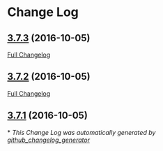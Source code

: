 # Change Log

## [3.7.3](https://github.com/mrlesmithjr/ansible-powerdns-recursor/tree/3.7.3) (2016-10-05)
[Full Changelog](https://github.com/mrlesmithjr/ansible-powerdns-recursor/compare/3.7.2...3.7.3)

## [3.7.2](https://github.com/mrlesmithjr/ansible-powerdns-recursor/tree/3.7.2) (2016-10-05)
[Full Changelog](https://github.com/mrlesmithjr/ansible-powerdns-recursor/compare/3.7.1...3.7.2)

## [3.7.1](https://github.com/mrlesmithjr/ansible-powerdns-recursor/tree/3.7.1) (2016-10-05)


\* *This Change Log was automatically generated by [github_changelog_generator](https://github.com/skywinder/Github-Changelog-Generator)*